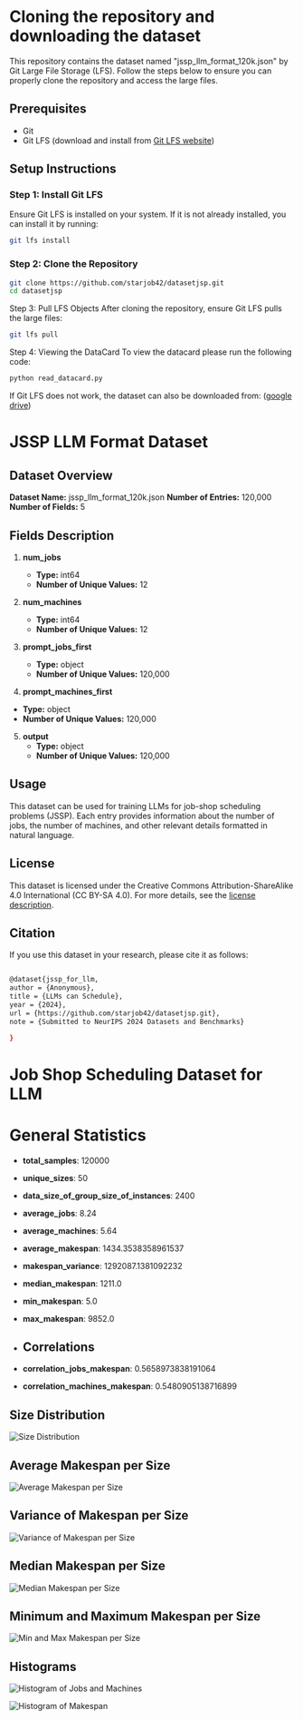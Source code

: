 


# Cloning the repository and downloading the dataset

This repository contains the dataset named "jssp_llm_format_120k.json" by Git Large File Storage (LFS). Follow the steps below to ensure you can properly clone the repository and access the large files.

## Prerequisites

- Git
- Git LFS (download and install from [Git LFS website](https://git-lfs.github.com/))

## Setup Instructions

### Step 1: Install Git LFS

Ensure Git LFS is installed on your system. If it is not already installed, you can install it by running:

```sh
git lfs install
``` 

### Step 2: Clone the Repository
```sh
git clone https://github.com/starjob42/datasetjsp.git
cd datasetjsp
```

Step 3: Pull LFS Objects
After cloning the repository, ensure Git LFS pulls the large files:

```sh
git lfs pull

```
Step 4: Viewing the DataCard
To view the datacard please run the following code:

```sh
python read_datacard.py

```

If Git LFS does not work, the dataset can also be downloaded from:
([google drive](https://drive.google.com/drive/folders/1EChWtjhYQSWMdMiGEm4t5GGtB_jKpbPC?usp=sharing))

# JSSP LLM Format Dataset

## Dataset Overview

**Dataset Name:** jssp_llm_format_120k.json
**Number of Entries:** 120,000  
**Number of Fields:** 5  

## Fields Description

1. **num_jobs**
   - **Type:** int64
   - **Number of Unique Values:** 12
   
2. **num_machines**
   - **Type:** int64
   - **Number of Unique Values:** 12
   
3. **prompt_jobs_first**
   - **Type:** object
   - **Number of Unique Values:** 120,000
   
4. **prompt_machines_first**
  - **Type:** object
  - **Number of Unique Values:** 120,000

5. **output**
   - **Type:** object
   - **Number of Unique Values:** 120,000
   
## Usage

This dataset can be used for training LLMs for job-shop scheduling problems (JSSP). Each entry provides information about the number of jobs, the number of machines, and other relevant details formatted in natural language.

## License

This dataset is licensed under the Creative Commons Attribution-ShareAlike 4.0 International (CC BY-SA 4.0). For more details, see the [license description](https://creativecommons.org/licenses/by-sa/4.0/).

## Citation

If you use this dataset in your research, please cite it as follows:

```sh

@dataset{jssp_for_llm,
author = {Anonymous},
title = {LLMs can Schedule},
year = {2024},
url = {https://github.com/starjob42/datasetjsp.git},
note = {Submitted to NeurIPS 2024 Datasets and Benchmarks}

}

```

# Job Shop Scheduling Dataset for LLM
# General Statistics

- **total_samples**: 120000
- **unique_sizes**: 50
- **data_size_of_group_size_of_instances**: 2400
- **average_jobs**: 8.24
- **average_machines**: 5.64
- **average_makespan**: 1434.3538358961537
- **makespan_variance**: 1292087.1381092232
- **median_makespan**: 1211.0
- **min_makespan**: 5.0
- **max_makespan**: 9852.0

- ## Correlations
- **correlation_jobs_makespan**: 0.5658973838191064
- **correlation_machines_makespan**: 0.5480905138716899

## Size Distribution
![Size Distribution](plots/size_distribution.png)

## Average Makespan per Size
![Average Makespan per Size](plots/average_makespan_per_size.png)

## Variance of Makespan per Size
![Variance of Makespan per Size](plots/variance_makespan_per_size.png)

## Median Makespan per Size
![Median Makespan per Size](plots/median_makespan_per_size.png)

## Minimum and Maximum Makespan per Size
![Min and Max Makespan per Size](plots/min_max_makespan_per_size.png)



## Histograms
![Histogram of Jobs and Machines](plots/jobs_machines_histogram.png)

![Histogram of Makespan](plots/makespan_histogram.png)
